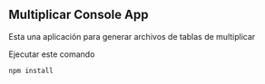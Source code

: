 ## Multiplicar Console App

Esta una aplicación para generar archivos de tablas de multiplicar

Ejecutar este comando

``
npm install
``
